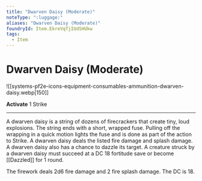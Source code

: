 ```yaml
---
title: "Dwarven Daisy (Moderate)"
noteType: ":luggage:"
aliases: "Dwarven Daisy (Moderate)"
foundryId: Item.EkreVqTjIUdSHUkw
tags:
  - Item
---
```


# Dwarven Daisy (Moderate)
![[systems-pf2e-icons-equipment-consumables-ammunition-dwarven-daisy.webp|150]]

**Activate** 1 Strike

* * *

A dwarven daisy is a string of dozens of firecrackers that create tiny, loud explosions. The string ends with a short, wrapped fuse. Pulling off the wrapping in a quick motion lights the fuse and is done as part of the action to Strike. A dwarven daisy deals the listed fire damage and splash damage. A dwarven daisy also has a chance to dazzle its target. A creature struck by a dwarven daisy must succeed at a DC 18 fortitude save or become [[Dazzled]] for 1 round.

The firework deals 2d6 fire damage and 2 fire splash damage. The DC is 18.
